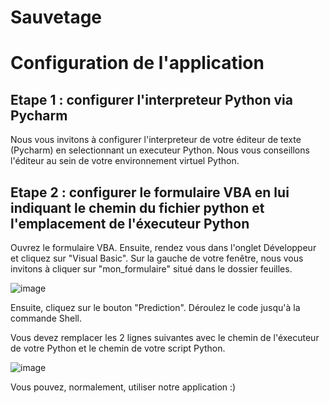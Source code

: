 # Sauvetage


# Configuration de l'application
## Etape 1 : configurer l'interpreteur Python via Pycharm 
  Nous vous invitons à configurer l'interpreteur de votre éditeur de texte (Pycharm) en selectionnant un executeur Python. Nous vous conseillons l'éditeur au sein de votre environnement virtuel Python.
  
## Etape 2 : configurer le formulaire VBA en lui indiquant le chemin du fichier python et l'emplacement de l'éxecuteur Python
  Ouvrez le formulaire VBA. Ensuite, rendez vous dans l'onglet Développeur et cliquez sur "Visual Basic". Sur la gauche de votre fenêtre, nous vous invitons à cliquer sur "mon_formulaire" situé dans le dossier feuilles.
  
  ![image](https://user-images.githubusercontent.com/116751113/204825569-b6461964-6967-4f03-93dd-01812303b6ef.png)

  Ensuite, cliquez sur le bouton "Prediction".
  Déroulez le code jusqu'à la commande Shell.

Vous devez remplacer les 2 lignes suivantes avec le chemin de l'éxecuteur de votre Python et le chemin de votre script Python.

![image](https://user-images.githubusercontent.com/116751113/204827401-fbfef1de-9467-4ca3-8e4a-ca8324224f9a.png)

Vous pouvez, normalement, utiliser notre application :)
